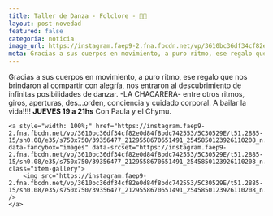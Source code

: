 ```yaml
---
title: Taller de Danza - Folclore - 💃🏽
layout: post-novedad
featured: false
categoria: noticia
image_url: https://instagram.faep9-2.fna.fbcdn.net/vp/3610bc36df34cf82e0d84f8bdc742553/5C30529E/t51.2885-15/sh0.08/e35/s750x750/39356477_2129558670651491_2545850123926110208_n.jpg
meta: Gracias a sus cuerpos en movimiento, a puro ritmo, ese regalo que nos brindaron al compartir con alegría, nos entraron al descubrimiento de infinitas posibilidades de danzar
---
```


Gracias a sus cuerpos en movimiento, a puro ritmo, ese regalo que nos brindaron al compartir con alegría, nos entraron al descubrimiento de infinitas posibilidades de danzar. -LA CHACARERA- entre otros ritmos, giros, aperturas, des...orden, conciencia y cuidado corporal. A bailar la vida!!!! **JUEVES 19 a 21hs** Con Paula y el Chymu.


<div style="position: relative;">
	<div class="gallery col-3">

	<a style="width: 100%;" href="https://instagram.faep9-2.fna.fbcdn.net/vp/3610bc36df34cf82e0d84f8bdc742553/5C30529E/t51.2885-15/sh0.08/e35/s750x750/39356477_2129558670651491_2545850123926110208_n.jpg" data-fancybox="images" data-srcset="https://instagram.faep9-2.fna.fbcdn.net/vp/3610bc36df34cf82e0d84f8bdc742553/5C30529E/t51.2885-15/sh0.08/e35/s750x750/39356477_2129558670651491_2545850123926110208_n.jpg" class="item-gallery">
		<img src="https://instagram.faep9-2.fna.fbcdn.net/vp/3610bc36df34cf82e0d84f8bdc742553/5C30529E/t51.2885-15/sh0.08/e35/s750x750/39356477_2129558670651491_2545850123926110208_n.jpg" />
	</a>

</div>
</div>